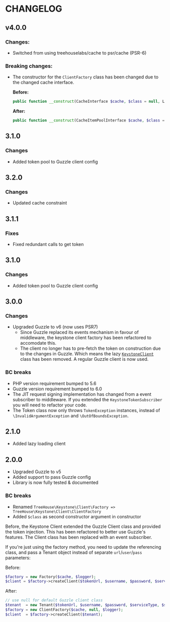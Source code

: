 CHANGELOG
=========

## v4.0.0

### Changes:

* Switched from using treehouselabs/cache to psr/cache (PSR-6)

### Breaking changes:

* The constructor for the `ClientFactory` class has been changed
  due to the changed cache interface.
  
  **Before:**
    ```php
    public function __construct(CacheInterface $cache, $class = null, LoggerInterface $logger = null)
    ```
  
    **After:**
    ```php
    public function __construct(CacheItemPoolInterface $cache, $class = null, LoggerInterface $logger = null)
    ```


## 3.1.0

### Changes

* Added token pool to Guzzle client config


## 3.2.0

### Changes

* Updated cache constraint


## 3.1.1

### Fixes

* Fixed redundant calls to get token


## 3.1.0

### Changes

* Added token pool to Guzzle client config


## 3.0.0

### Changes

* Upgraded Guzzle to v6 (now uses PSR7)
  * Since Guzzle replaced its events mechanism in favour of middleware, the
    keystone client factory has been refactored to accomodate this.
  * The client no longer has to pre-fetch the token on construction due to the
    changes in Guzzle. Which means the lazy [`KeystoneClient`](/src/TreeHouse/Keystone/Client/KeystoneClient.php)
    class has been removed. A regular Guzzle client is now used.

### BC breaks

* PHP version requirement bumped to 5.6
* Guzzle version requirement bumped to 6.0
* The JIT request signing implementation has changed from a event subscriber to
  middleware. If you extended the `KeystoneTokenSubscriber` you will need to
  refactor your code.
* The Token class now only throws `TokenException` instances, instead of
  `\InvalidArgumentException` and `\OutOfBoundsException`.

## 2.1.0

* Added lazy loading client

## 2.0.0

* Upgraded Guzzle to v5
* Added support to pass Guzzle config
* Library is now fully tested & documented

### BC breaks

* Renamed `TreeHouse\Keystone\Client\Factory => TreeHouse\Keystone\Client\ClientFactory`
* Added `$class` as second constructor argument in constructor

Before, the Keystone Client extended the Guzzle Client class and provided the
token injection. This has been refactored to better use Guzzle's features. The
Client class has been replaced with an event subscriber.

If you're just using the factory method, you need to update the referencing
class, and pass a Tenant object instead of separate `url`/`user`/`pass`
parameters:

Before:

```php
$factory = new Factory($cache, $logger);
$client = $factory->createClient($tokenUrl, $username, $password, $serviceType, $serviceName);
```

After:

```php
// use null for default Guzzle client class
$tenant  = new Tenant($tokenUrl, $username, $password, $serviceType, $serviceName);
$factory = new ClientFactory($cache, null, $logger);
$client  = $factory->createClient($tenant);
```
